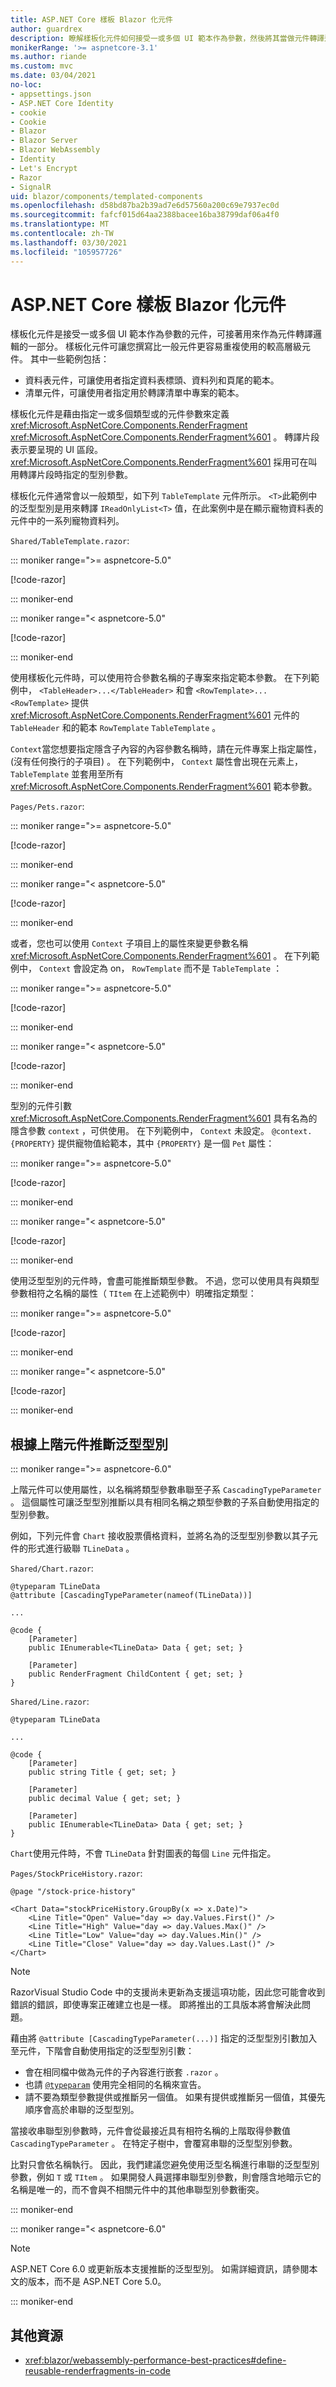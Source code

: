 ```yaml
---
title: ASP.NET Core 樣板 Blazor 化元件
author: guardrex
description: 瞭解樣板化元件如何接受一或多個 UI 範本作為參數，然後將其當做元件轉譯邏輯的一部分來使用。
monikerRange: '>= aspnetcore-3.1'
ms.author: riande
ms.custom: mvc
ms.date: 03/04/2021
no-loc:
- appsettings.json
- ASP.NET Core Identity
- cookie
- Cookie
- Blazor
- Blazor Server
- Blazor WebAssembly
- Identity
- Let's Encrypt
- Razor
- SignalR
uid: blazor/components/templated-components
ms.openlocfilehash: d58bd87ba2b39ad7e6d57560a200c69e7937ec0d
ms.sourcegitcommit: fafcf015d64aa2388bacee16ba38799daf06a4f0
ms.translationtype: MT
ms.contentlocale: zh-TW
ms.lasthandoff: 03/30/2021
ms.locfileid: "105957726"
---
```

# <a name="aspnet-core-blazor-templated-components"></a>ASP.NET Core 樣板 Blazor 化元件

樣板化元件是接受一或多個 UI 範本作為參數的元件，可接著用來作為元件轉譯邏輯的一部分。 樣板化元件可讓您撰寫比一般元件更容易重複使用的較高層級元件。 其中一些範例包括：

* 資料表元件，可讓使用者指定資料表標頭、資料列和頁尾的範本。
* 清單元件，可讓使用者指定用於轉譯清單中專案的範本。

樣板化元件是藉由指定一或多個類型或的元件參數來定義 <xref:Microsoft.AspNetCore.Components.RenderFragment> <xref:Microsoft.AspNetCore.Components.RenderFragment%601> 。 轉譯片段表示要呈現的 UI 區段。 <xref:Microsoft.AspNetCore.Components.RenderFragment%601> 採用可在叫用轉譯片段時指定的型別參數。

樣板化元件通常會以一般類型，如下列 `TableTemplate` 元件所示。 `<T>`此範例中的泛型型別是用來轉譯 `IReadOnlyList<T>` 值，在此案例中是在顯示寵物資料表的元件中的一系列寵物資料列。

`Shared/TableTemplate.razor`:

::: moniker range=">= aspnetcore-5.0"

[!code-razor[](~/blazor/common/samples/5.x/BlazorSample_WebAssembly/Shared/templated-components/TableTemplate.razor)]

::: moniker-end

::: moniker range="< aspnetcore-5.0"

[!code-razor[](~/blazor/common/samples/3.x/BlazorSample_WebAssembly/Shared/templated-components/TableTemplate.razor)]

::: moniker-end

使用樣板化元件時，可以使用符合參數名稱的子專案來指定範本參數。 在下列範例中， `<TableHeader>...</TableHeader>` 和會 `<RowTemplate>...<RowTemplate>` 提供 <xref:Microsoft.AspNetCore.Components.RenderFragment%601> 元件的 `TableHeader` 和的範本 `RowTemplate` `TableTemplate` 。

`Context`當您想要指定隱含子內容的內容參數名稱時，請在元件專案上指定屬性， (沒有任何換行的子項目) 。 在下列範例中， `Context` 屬性會出現在元素上， `TableTemplate` 並套用至所有 <xref:Microsoft.AspNetCore.Components.RenderFragment%601> 範本參數。

`Pages/Pets.razor`:

::: moniker range=">= aspnetcore-5.0"

[!code-razor[](~/blazor/common/samples/5.x/BlazorSample_WebAssembly/Pages/templated-components/Pets1.razor)]

::: moniker-end

::: moniker range="< aspnetcore-5.0"

[!code-razor[](~/blazor/common/samples/5.x/BlazorSample_WebAssembly/Pages/templated-components/Pets1.razor)]

::: moniker-end

或者，您也可以使用 `Context` 子項目上的屬性來變更參數名稱 <xref:Microsoft.AspNetCore.Components.RenderFragment%601> 。 在下列範例中， `Context` 會設定為 on， `RowTemplate` 而不是 `TableTemplate` ：

::: moniker range=">= aspnetcore-5.0"

[!code-razor[](~/blazor/common/samples/5.x/BlazorSample_WebAssembly/Pages/templated-components/Pets2.razor?name=snippet&highlight=6)]

::: moniker-end

::: moniker range="< aspnetcore-5.0"

[!code-razor[](~/blazor/common/samples/5.x/BlazorSample_WebAssembly/Pages/templated-components/Pets2.razor?name=snippet&highlight=6)]

::: moniker-end

型別的元件引數 <xref:Microsoft.AspNetCore.Components.RenderFragment%601> 具有名為的隱含參數 `context` ，可供使用。 在下列範例中， `Context` 未設定。 `@context.{PROPERTY}` 提供寵物值給範本，其中 `{PROPERTY}` 是一個 `Pet` 屬性：

::: moniker range=">= aspnetcore-5.0"

[!code-razor[](~/blazor/common/samples/5.x/BlazorSample_WebAssembly/Pages/templated-components/Pets3.razor?name=snippet&highlight=7-8)]

::: moniker-end

::: moniker range="< aspnetcore-5.0"

[!code-razor[](~/blazor/common/samples/5.x/BlazorSample_WebAssembly/Pages/templated-components/Pets3.razor?name=snippet&highlight=7-8)]

::: moniker-end

使用泛型型別的元件時，會盡可能推斷類型參數。 不過，您可以使用具有與類型參數相符之名稱的屬性（ `TItem` 在上述範例中）明確指定類型：

::: moniker range=">= aspnetcore-5.0"

[!code-razor[](~/blazor/common/samples/5.x/BlazorSample_WebAssembly/Pages/templated-components/Pets4.razor?name=snippet&highlight=1)]

::: moniker-end

::: moniker range="< aspnetcore-5.0"

[!code-razor[](~/blazor/common/samples/5.x/BlazorSample_WebAssembly/Pages/templated-components/Pets4.razor?name=snippet&highlight=1)]

::: moniker-end

## <a name="infer-generic-types-based-on-ancestor-components"></a>根據上階元件推斷泛型型別

::: moniker range=">= aspnetcore-6.0"

上階元件可以使用屬性，以名稱將類型參數串聯至子系 `CascadingTypeParameter` 。 這個屬性可讓泛型型別推斷以具有相同名稱之類型參數的子系自動使用指定的型別參數。

例如，下列元件會 `Chart` 接收股票價格資料，並將名為的泛型型別參數以其子元件的形式進行級聯 `TLineData` 。

`Shared/Chart.razor`:

```razor
@typeparam TLineData
@attribute [CascadingTypeParameter(nameof(TLineData))]

...

@code {
    [Parameter]
    public IEnumerable<TLineData> Data { get; set; }

    [Parameter]
    public RenderFragment ChildContent { get; set; }
}
```

`Shared/Line.razor`:

```razor
@typeparam TLineData

...

@code {
    [Parameter]
    public string Title { get; set; }

    [Parameter]
    public decimal Value { get; set; }

    [Parameter]
    public IEnumerable<TLineData> Data { get; set; }
}
```

`Chart`使用元件時，不會 `TLineData` 針對圖表的每個 `Line` 元件指定。

`Pages/StockPriceHistory.razor`:

```razor
@page "/stock-price-history"

<Chart Data="stockPriceHistory.GroupBy(x => x.Date)">
    <Line Title="Open" Value="day => day.Values.First()" />
    <Line Title="High" Value="day => day.Values.Max()" />
    <Line Title="Low" Value="day => day.Values.Min()" />
    <Line Title="Close" Value="day => day.Values.Last()" />
</Chart>
```

> [!NOTE]
> RazorVisual Studio Code 中的支援尚未更新為支援這項功能，因此您可能會收到錯誤的錯誤，即使專案正確建立也是一樣。 即將推出的工具版本將會解決此問題。

藉由將 `@attribute [CascadingTypeParameter(...)]` 指定的泛型型別引數加入至元件，下階會自動使用指定的泛型型別引數：

* 會在相同檔中做為元件的子內容進行嵌套 `.razor` 。
* 也請 [`@typeparam`](xref:mvc/views/razor#typeparam) 使用完全相同的名稱來宣告。
* 請不要為類型參數提供或推斷另一個值。 如果有提供或推斷另一個值，其優先順序會高於串聯的泛型型別。

當接收串聯型別參數時，元件會從最接近具有相符名稱的上階取得參數值 `CascadingTypeParameter` 。 在特定子樹中，會覆寫串聯的泛型型別參數。

比對只會依名稱執行。 因此，我們建議您避免使用泛型名稱進行串聯的泛型型別參數，例如 `T` 或 `TItem` 。 如果開發人員選擇串聯型別參數，則會隱含地暗示它的名稱是唯一的，而不會與不相關元件中的其他串聯型別參數衝突。

::: moniker-end

::: moniker range="< aspnetcore-6.0"

> [!NOTE]
> ASP.NET Core 6.0 或更新版本支援推斷的泛型型別。 如需詳細資訊，請參閱本文的版本，而不是 ASP.NET Core 5.0。

::: moniker-end

## <a name="additional-resources"></a>其他資源

* <xref:blazor/webassembly-performance-best-practices#define-reusable-renderfragments-in-code>
